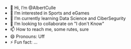 - 👋 Hi, I’m @AlbertCulle
- 👀 I’m interested in Sports and eGames
- 🌱 I’m currently learning Data Science and CiberSegurity
- 💞️ I’m looking to collaborate on "I don't Know"
- 📫 How to reach me, some rutes, sure
- 😄 Pronouns: Uff
- ⚡ Fun fact: ...

<!---
AlbertCulle/AlbertCulle is a ✨ special ✨ repository because its `README.md` (this file) appears on your GitHub profile.
You can click the Preview link to take a look at your changes.
--->
